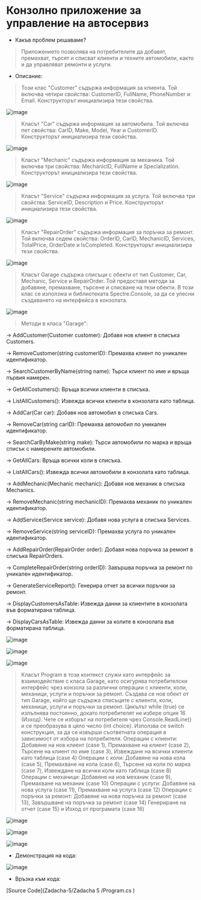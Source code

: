 # Конзолно приложение за управление на автосервиз
* Какъв проблем решаваме?
> Приложението позволява на потребителите да добавят, премахват, търсят и списват клиенти и техните автомобили, както и да управляват ремонти и услуги.
* Описание:
> Този клас "Customer" съдържа информация за клиента. Той включва четири свойства: CustomerID, FullName, PhoneNumber и Email. Конструкторът инициализира тези свойства.

![image](https://github.com/Loreta1x/Zadacha-5/assets/174993437/a839cedd-4a69-42a7-aa1d-d4d1223b7e0e)

> Класът "Car" съдържа информация за автомобила. Той включва пет свойства: CarID, Make, Model, Year и CustomerID. Конструкторът инициализира тези свойства.

![image](https://github.com/Loreta1x/Zadacha-5/assets/174993437/9a9f9cba-60fd-4b86-afec-cd18356773a3)

> Класът "Mechanic" съдържа информация за механика. Той включва три свойства: MechanicID, FullName и Specialization. Конструкторът инициализира тези свойства.

![image](https://github.com/Loreta1x/Zadacha-5/assets/174993437/6d4ed90e-7092-4aa5-80be-cc7009c6065f)

> Класът "Service" съдържа информация за услуга. Той включва три свойства: ServiceID, Description и Price. Конструкторът инициализира тези свойства.

![image](https://github.com/Loreta1x/Zadacha-5/assets/174993437/0d5e2477-526e-40c0-9f30-2e7d5f14b4e2)

> Класът "RepairOrder" съдържа информация за поръчка за ремонт. Той включва седем свойства: OrderID, CarID, MechanicID, Services, TotalPrice, OrderDate и IsCompleted. Конструкторът инициализира тези свойства.

![image](https://github.com/Loreta1x/Zadacha-5/assets/174993437/c753e328-bd2a-4fa0-8cea-19d43d78e8c5)

> Класът Garage съдържа списъци с обекти от тип Customer, Car, Mechanic, Service и RepairOrder. Той предоставя методи за добавяне, премахване, търсене и списване на тези обекти. В този клас се използwа и библиотеката Spectre.Console, за да се улесни създаването на интерфейса в конзолата.

![image](https://github.com/Loreta1x/Zadacha-5/assets/174993437/cc53073a-e4dc-4268-a767-480018528741)

> Методи в класа "Garage":

-> AddCustomer(Customer customer): Добавя нов клиент в списъка Customers.

-> RemoveCustomer(string customerID): Премахва клиент по уникален идентификатор.

-> SearchCustomerByName(string name): Търси клиент по име и връща първия намерен.

-> GetAllCostumers():  Връща всички клиенти в списъка.

-> ListAllCustomers(): Извежда всички клиенти в конзолата като таблица.

-> AddCar(Car car): Добавя нов автомобил в списъка Cars.

-> RemoveCar(string carID): Премахва автомобил по уникален идентификатор.

-> SearchCarByMake(string make): Търси автомобили по марка и връща списък с намерените автомобили.

-> GetAllCars: Връща всички коли в списъка.

-> ListAllCars(): Извежда всички автомобили в конзолата като таблица.

-> AddMechanic(Mechanic mechanic): Добавя нов механик в списъка Mechanics.

-> RemoveMechanic(string mechanicID): Премахва механик по уникален идентификатор.

-> AddService(Service service): Добавя нова услуга в списъка Services.

-> RemoveService(string serviceID): Премахва услуга по уникален идентификатор.

-> AddRepairOrder(RepairOrder order): Добавя нова поръчка за ремонт в списъка RepairOrders.

-> CompleteRepairOrder(string orderID): Завършва поръчка за ремонт по уникален идентификатор.

-> GenerateServiceReport(): Генерира отчет за всички поръчки за ремонт.

-> DisplayCustomersAsTable: Извежда данни за клиентите в конзолата във форматирана таблица.

-> DisplayCarsAsTable: Извежда данни за колите в конзолата във форматирана таблица.

![image](https://github.com/Loreta1x/Zadacha-5/assets/174993227/ff6f2d83-8f26-4d1d-b117-2c19f00fb20d)

![image](https://github.com/Loreta1x/Zadacha-5/assets/174993227/611da3e7-49b9-4425-b063-f32cb3b37296)

![image](https://github.com/Loreta1x/Zadacha-5/assets/174993227/73affaf1-ed6d-469a-9e3c-319bc52872dc)

> Класът Program в този контекст служи като интерфейс за взаимодействие с класа Garage, като осигурява потребителски интерфейс чрез конзола за различни операции с клиенти, коли, механици, услуги и поръчки за ремонт.
> Създава се нов обект от тип Garage, който ще съдържа списъците с клиенти, коли, механици, услуги и поръчки за ремонт.
> Цикълът while (true) се изпълнява постоянно, докато потребителят не избере опция 16 (Изход).
> Чете се изборът на потребителя чрез Console.ReadLine() и се преобразува в цяло число (int choice).
> Използва се switch конструкция, за да се извърши съответната операция в зависимост от избора на потребителя.
> Операции с клиенти: Добавяне на нов клиент (case 1), Премахване на клиент (case 2), Търсене на клиент по име (case 3), Извеждане на всички клиенти като таблица (case 4)
> Операции с коли: Добавяне на нова кола (case 5), Премахване на кола (case 6), Търсене на коли по марка (case 7), Извеждане на всички коли като таблица (case 8)
> Операции с механици: Добавяне на нов механик (case 9), Премахване на механик (case 10)
> Операции с услуги: Добавяне на нова услуга (case 11), Премахване на услуга (case 12)
> Операции с поръчки за ремонт: Добавяне на нова поръчка за ремонт (case 13), Завършване на поръчка за ремонт (case 14)
> Генериране на отчет (case 15) и Изход от програмата (case 16)

![image](https://github.com/Loreta1x/Zadacha-5/assets/174993227/6f88a3fc-b1ac-4c91-a179-f0e3504565d9)

![image](https://github.com/Loreta1x/Zadacha-5/assets/174993227/76c8af9b-8702-43eb-b669-35cfa128e843)

![image](https://github.com/Loreta1x/Zadacha-5/assets/174993227/b615218e-b791-454a-89bc-b5fab4cea2cb)

* Демонстрация на кода:

![image](https://github.com/Loreta1x/Zadacha-5/assets/174993227/de432c6e-4747-4967-b961-744ab25cf40b)

* Връзка към кода:

[Source Code](Zadacha-5/Zadacha 5
/Program.cs
)



